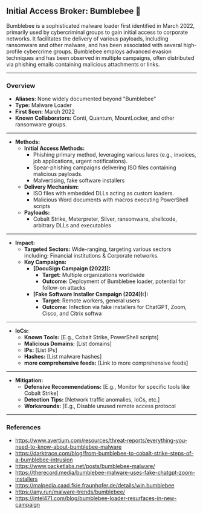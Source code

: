 ## Initial Access Broker: Bumblebee 🐝
Bumblebee is a sophisticated malware loader first identified in March 2022, primarily used by cybercriminal groups to gain initial access to corporate networks. It facilitates the delivery of various payloads, including ransomware and other malware, and has been associated with several high-profile cybercrime groups. Bumblebee employs advanced evasion techniques and has been observed in multiple campaigns, often distributed via phishing emails containing malicious attachments or links.

---
### Overview
- **Aliases:** None widely documented beyond "Bumblebee"
- **Type:** Malware Loader
- **First Seen:** March 2022
- **Known Collaborators:** Conti, Quantum, MountLocker, and other ransomware groups.

---
- **Methods:**
  - **Initial Access Methods:**
    - Phishing primary method, leveraging various lures (e.g., invoices, job applications, urgent notifications).
    - Spear-phishing campaigns delivering ISO files containing malicious payloads.
    - Malvertising, fake software installers
  - **Delivery Mechanism:**
    - ISO files with embedded DLLs acting as custom loaders. 
    - Malicious Word documents with macros executing PowerShell scripts
  - **Payloads:**
    - Cobalt Strike, Meterpreter, Silver, ransomware, shellcode, arbitrary DLLs and executables

---
- **Impact:**
  - **Targeted Sectors:** Wide-ranging, targeting various sectors including: Financial institutions & Corporate networks.
  - **Key Campaigns:**
    - **[DocuSign Campaign (2022)]:**
      - **Target:** Multiple organizations worldwide
      - **Outcome:** Deployment of Bumblebee loader, potential for follow-on attacks
    - **[Fake Software Installer Campaign (2024)):]:**
      - **Target:** Remote workers, general users
      - **Outcome:** Infection via fake installers for ChatGPT, Zoom, Cisco, and Citrix softwa

---
- **IoCs:**
  - **Known Tools:** [E.g., Cobalt Strike, PowerShell scripts]
  - **Malicious Domains:** [List domains]
  - **IPs:** [List IPs]
  - **Hashes:** [List malware hashes]
  - **more comprehensive feeds:** [Link to more comprehensive feeds]

---
- **Mitigation:**
  - **Defensive Recommendations:** [E.g., Monitor for specific tools like Cobalt Strike]
  - **Detection Tips:** [Network traffic anomalies, IoCs, etc.]
  - **Workarounds:** [E.g., Disable unused remote access protocol
  
---
### References
- https://www.avertium.com/resources/threat-reports/everything-you-need-to-know-about-bumblebee-malware
- https://darktrace.com/blog/from-bumblebee-to-cobalt-strike-steps-of-a-bumblebee-intrusion
- https://www.packetlabs.net/posts/bumblebee-malware/
- https://therecord.media/bumblebee-malware-uses-fake-chatgpt-zoom-installers
- https://malpedia.caad.fkie.fraunhofer.de/details/win.bumblebee
- https://any.run/malware-trends/bumblebee/
- https://intel471.com/blog/bumblebee-loader-resurfaces-in-new-campaign
  
